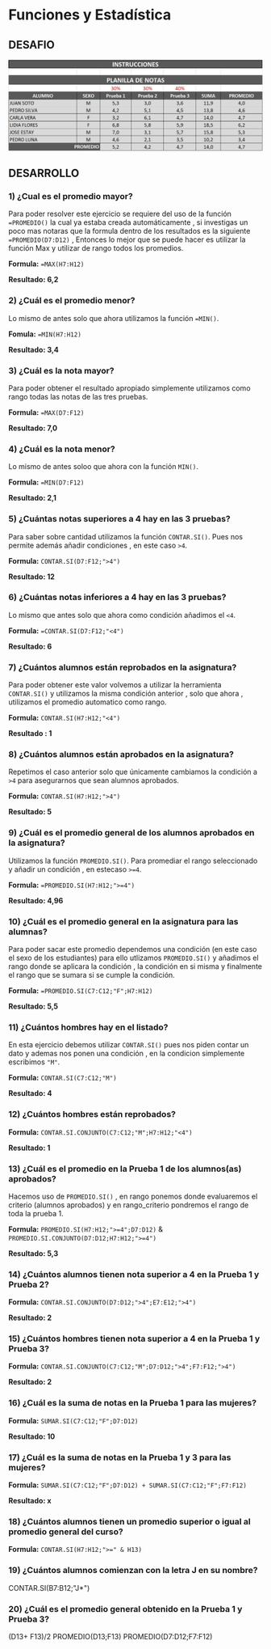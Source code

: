 # Funciones y Estadística

## DESAFIO

![Screenshot](https://github.com/CarlosBrignardello/ExcelApuntes/blob/master/IMAGENES/IMAGEN%201.jpg)

## DESARROLLO

### 1) ¿Cual es el promedio mayor?

Para poder resolver este ejercicio se requiere del uso de la función ``=PROMEDIO()`` la cual ya estaba creada automáticamente , si investigas un poco mas notaras que la formula dentro de los resultados es la siguiente ``=PROMEDIO(D7:D12)`` , Entonces lo mejor que se puede hacer es utilizar la función Max y utilizar de rango todos los promedios.

**Formula:** ``=MAX(H7:H12)``

**Resultado: 6,2**

### 2) ¿Cuál es el promedio menor?

Lo mismo de antes solo que ahora utilizamos la función ``=MIN()``.

**Fomula:** ``=MIN(H7:H12)``

**Resultado: 3,4**
 
### 3) ¿Cuál es la nota mayor?

Para poder obtener el resultado apropiado simplemente utilizamos como rango todas las notas de las tres pruebas.

**Formula:** ``=MAX(D7:F12)``

**Resultado: 7,0**

### 4) ¿Cuál es la nota menor?

Lo mismo de antes soloo que ahora con la función ``MIN()``.

**Formula:** ``=MIN(D7:F12)``

**Resultado: 2,1**

### 5) ¿Cuántas notas superiores a 4 hay en las 3 pruebas?

Para saber sobre cantidad utilizamos la función ``CONTAR.SI()``. Pues nos permite además añadir condiciones , en este caso ``>4``.

**Formula:** ``CONTAR.SI(D7:F12;">4")``

**Resultado: 12**

### 6) ¿Cuántas notas inferiores a 4 hay en las 3 pruebas?
Lo mismo que antes solo que ahora como condición añadimos el ``<4``.

**Formula:** ``=CONTAR.SI(D7:F12;"<4")``

**Resultado: 6**

### 7) ¿Cuántos alumnos están reprobados en la asignatura?

Para poder obtener este valor volvemos a utilizar la herramienta ``CONTAR.SI()`` y utilizamos la misma condición anterior , solo que ahora , utilizamos el promedio automatico como rango.

**Formula:** ``CONTAR.SI(H7:H12;"<4")``

**Resultado : 1**


### 8) ¿Cuántos alumnos están aprobados en la asignatura?

Repetimos el caso anterior solo que únicamente cambiamos la condición a ``>4`` para asegurarnos que sean alumnos aprobados.

**Formula:** ``CONTAR.SI(H7:H12;">4")``

**Resultado: 5**

### 9) ¿Cuál es el promedio general de los alumnos aprobados en la asignatura?

Utilizamos la función ``PROMEDIO.SI()``. Para promediar el rango seleccionado y añadir un condición , en estecaso ``>=4``.

**Formula:** ``=PROMEDIO.SI(H7:H12;">=4")``

**Resultado: 4,96**


### 10) ¿Cuál es el promedio general en la asignatura para las alumnas?

Para poder sacar este promedio dependemos una condición (en este caso el sexo de los estudiantes) para ello utlizamos ``PROMEDIO.SI()`` y añadimos el rango donde se aplicara la condición , la condición en si misma y finalmente el rango que se sumara si se cumple la condición.

**Formula:** ``=PROMEDIO.SI(C7:C12;"F";H7:H12)``

**Resultado: 5,5**

### 11) ¿Cuántos hombres hay en el listado?

En esta ejercicio debemos utilizar ``CONTAR.SI()`` pues nos piden contar un dato y ademas nos ponen una condición , en la condicion simplemente escribimos ``"M"``.

**Formula:** ``CONTAR.SI(C7:C12;"M")``

**Resultado: 4**

### 12) ¿Cuántos hombres están reprobados?

**Formula:** ``CONTAR.SI.CONJUNTO(C7:C12;"M";H7:H12;"<4")``

**Resultado: 1**

### 13) ¿Cuál es el promedio en la Prueba 1 de los alumnos(as) aprobados?

Hacemos uso de ``PROMEDIO.SI()`` , en rango ponemos donde evaluaremos el criterio (alumnos aprobados) y en rango_criterio pondremos el rango de toda la prueba 1.

**Formula:** ``PROMEDIO.SI(H7:H12;">=4";D7:D12)`` & ``PROMEDIO.SI.CONJUNTO(D7:D12;H7:H12;">=4")``

**Resultado: 5,3** 

### 14) ¿Cuántos alumnos tienen nota superior a 4 en la Prueba 1 y Prueba 2?

**Formula:** ``CONTAR.SI.CONJUNTO(D7:D12;">4";E7:E12;">4")``

**Resultado: 2**

### 15) ¿Cuántos hombres tienen nota superior a 4 en la Prueba 1 y Prueba 3?



**Formula:** ``CONTAR.SI.CONJUNTO(C7:C12;"M";D7:D12;">4";F7:F12;">4")``

**Resultado: 2**

### 16) ¿Cuál es la suma de notas en la Prueba 1 para las mujeres?




**Formula:** ``SUMAR.SI(C7:C12;"F";D7:D12)``

**Resultado: 10**

### 17) ¿Cuál es la suma de notas en la Prueba 1 y 3 para las mujeres?



**Formula:** ``SUMAR.SI(C7:C12;"F";D7:D12) + SUMAR.SI(C7:C12;"F";F7:F12)``

**Resultado: x**

### 18) ¿Cuántos alumnos tienen un promedio superior o igual al promedio general del curso?



**Formula:** ``CONTAR.SI(H7:H12;">=" & H13)``

### 19) ¿Cuántos alumnos comienzan con la letra J en su nombre?
CONTAR.SI(B7:B12;"J*")

### 20) ¿Cuál es el promedio general obtenido en la Prueba 1 y Prueba 3?
(D13+ F13)/2
PROMEDIO(D13;F13)
PROMEDIO(D7:D12;F7:F12)
